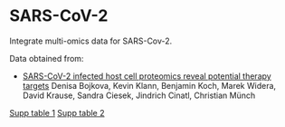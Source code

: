 # SARS-CoV-2

Integrate multi-omics data for SARS-Cov-2.

Data obtained from:

- [SARS-CoV-2 infected host cell proteomics reveal potential therapy targets](DOI:10.21203/rs.3.rs-17218/v1)
  Denisa Bojkova, Kevin Klann, Benjamin Koch, Marek Widera, David Krause, Sandra Ciesek, Jindrich Cinatl, Christian Münch

[Supp table 1](https://assets.researchsquare.com/files/rs-17218/v1/Supplementary%20Table%2001.xlsx)
[Supp table 2](https://assets.researchsquare.com/files/rs-17218/v1/Supplementary%20Table%2002.xlsx)
